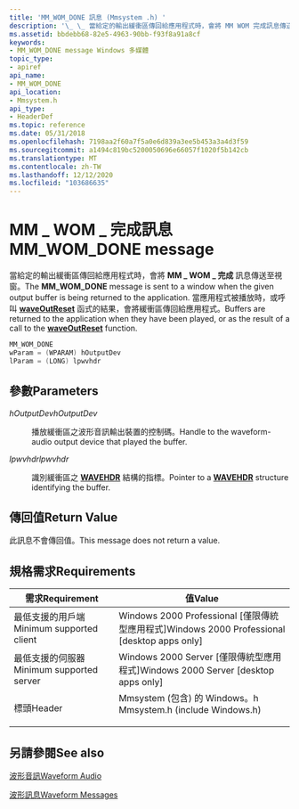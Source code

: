 ```yaml
---
title: 'MM_WOM_DONE 訊息 (Mmsystem .h) '
description: '\_ \_ 當給定的輸出緩衝區傳回給應用程式時，會將 MM WOM 完成訊息傳送至視窗。 當應用程式被播放時，或呼叫 waveOutReset 函式的結果，會將緩衝區傳回給應用程式。'
ms.assetid: bbdebb68-82e5-4963-90bb-f93f8a91a8cf
keywords:
- MM_WOM_DONE message Windows 多媒體
topic_type:
- apiref
api_name:
- MM_WOM_DONE
api_location:
- Mmsystem.h
api_type:
- HeaderDef
ms.topic: reference
ms.date: 05/31/2018
ms.openlocfilehash: 7198aa2f60a7f5a0e6d839a3ee5b453a3a4d3f59
ms.sourcegitcommit: a1494c819bc5200050696e66057f1020f5b142cb
ms.translationtype: MT
ms.contentlocale: zh-TW
ms.lasthandoff: 12/12/2020
ms.locfileid: "103686635"
---
```

# <a name="mm_wom_done-message"></a><span data-ttu-id="8bbaf-105">MM \_ WOM \_ 完成訊息</span><span class="sxs-lookup"><span data-stu-id="8bbaf-105">MM\_WOM\_DONE message</span></span>

<span data-ttu-id="8bbaf-106">當給定的輸出緩衝區傳回給應用程式時，會將 **MM \_ WOM \_ 完成** 訊息傳送至視窗。</span><span class="sxs-lookup"><span data-stu-id="8bbaf-106">The **MM\_WOM\_DONE** message is sent to a window when the given output buffer is being returned to the application.</span></span> <span data-ttu-id="8bbaf-107">當應用程式被播放時，或呼叫 [**waveOutReset**](/windows/win32/api/mmeapi/nf-mmeapi-waveoutreset) 函式的結果，會將緩衝區傳回給應用程式。</span><span class="sxs-lookup"><span data-stu-id="8bbaf-107">Buffers are returned to the application when they have been played, or as the result of a call to the [**waveOutReset**](/windows/win32/api/mmeapi/nf-mmeapi-waveoutreset) function.</span></span>


```C++
MM_WOM_DONE 
wParam = (WPARAM) hOutputDev 
lParam = (LONG) lpwvhdr 
```



## <a name="parameters"></a><span data-ttu-id="8bbaf-108">參數</span><span class="sxs-lookup"><span data-stu-id="8bbaf-108">Parameters</span></span>

<dl> <dt>

<span data-ttu-id="8bbaf-109"><span id="hOutputDev"></span><span id="houtputdev"></span><span id="HOUTPUTDEV"></span>*hOutputDev*</span><span class="sxs-lookup"><span data-stu-id="8bbaf-109"><span id="hOutputDev"></span><span id="houtputdev"></span><span id="HOUTPUTDEV"></span>*hOutputDev*</span></span>
</dt> <dd>

<span data-ttu-id="8bbaf-110">播放緩衝區之波形音訊輸出裝置的控制碼。</span><span class="sxs-lookup"><span data-stu-id="8bbaf-110">Handle to the waveform-audio output device that played the buffer.</span></span>

</dd> <dt>

<span data-ttu-id="8bbaf-111"><span id="lpwvhdr"></span><span id="LPWVHDR"></span>*lpwvhdr*</span><span class="sxs-lookup"><span data-stu-id="8bbaf-111"><span id="lpwvhdr"></span><span id="LPWVHDR"></span>*lpwvhdr*</span></span>
</dt> <dd>

<span data-ttu-id="8bbaf-112">識別緩衝區之 [**WAVEHDR**](/windows/win32/api/mmeapi/ns-mmeapi-wavehdr) 結構的指標。</span><span class="sxs-lookup"><span data-stu-id="8bbaf-112">Pointer to a [**WAVEHDR**](/windows/win32/api/mmeapi/ns-mmeapi-wavehdr) structure identifying the buffer.</span></span>

</dd> </dl>

## <a name="return-value"></a><span data-ttu-id="8bbaf-113">傳回值</span><span class="sxs-lookup"><span data-stu-id="8bbaf-113">Return Value</span></span>

<span data-ttu-id="8bbaf-114">此訊息不會傳回值。</span><span class="sxs-lookup"><span data-stu-id="8bbaf-114">This message does not return a value.</span></span>

## <a name="requirements"></a><span data-ttu-id="8bbaf-115">規格需求</span><span class="sxs-lookup"><span data-stu-id="8bbaf-115">Requirements</span></span>



| <span data-ttu-id="8bbaf-116">需求</span><span class="sxs-lookup"><span data-stu-id="8bbaf-116">Requirement</span></span> | <span data-ttu-id="8bbaf-117">值</span><span class="sxs-lookup"><span data-stu-id="8bbaf-117">Value</span></span> |
|-------------------------------------|-----------------------------------------------------------------------------------------------------------|
| <span data-ttu-id="8bbaf-118">最低支援的用戶端</span><span class="sxs-lookup"><span data-stu-id="8bbaf-118">Minimum supported client</span></span><br/> | <span data-ttu-id="8bbaf-119">Windows 2000 Professional \[僅限傳統型應用程式\]</span><span class="sxs-lookup"><span data-stu-id="8bbaf-119">Windows 2000 Professional \[desktop apps only\]</span></span><br/>                                                |
| <span data-ttu-id="8bbaf-120">最低支援的伺服器</span><span class="sxs-lookup"><span data-stu-id="8bbaf-120">Minimum supported server</span></span><br/> | <span data-ttu-id="8bbaf-121">Windows 2000 Server \[僅限傳統型應用程式\]</span><span class="sxs-lookup"><span data-stu-id="8bbaf-121">Windows 2000 Server \[desktop apps only\]</span></span><br/>                                                      |
| <span data-ttu-id="8bbaf-122">標頭</span><span class="sxs-lookup"><span data-stu-id="8bbaf-122">Header</span></span><br/>                   | <dl> <span data-ttu-id="8bbaf-123"><dt>Mmsystem (包含) 的 Windows。h </dt></span><span class="sxs-lookup"><span data-stu-id="8bbaf-123"><dt>Mmsystem.h (include Windows.h)</dt></span></span> </dl> |



## <a name="see-also"></a><span data-ttu-id="8bbaf-124">另請參閱</span><span class="sxs-lookup"><span data-stu-id="8bbaf-124">See also</span></span>

<dl> <dt>

[<span data-ttu-id="8bbaf-125">波形音訊</span><span class="sxs-lookup"><span data-stu-id="8bbaf-125">Waveform Audio</span></span>](waveform-audio.md)
</dt> <dt>

[<span data-ttu-id="8bbaf-126">波形訊息</span><span class="sxs-lookup"><span data-stu-id="8bbaf-126">Waveform Messages</span></span>](waveform-messages.md)
</dt> </dl>

 

